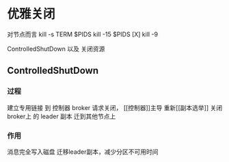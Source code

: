 # 优雅关闭
对节点而言
kill -s TERM $PIDS
kill -15 $PIDS
[X] kill -9


ControlledShutDown 以及 关闭资源 
## ControlledShutDown

### 过程
建立专用链接 到 控制器 broker 请求关闭，
[[控制器]]主导 重新[[副本选举]]
关闭broker上 的 leader 副本 迁到其他节点上


### 作用
消息完全写入磁盘
迁移leader副本，减少分区不可用时间 

